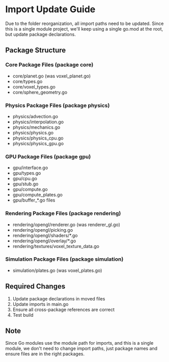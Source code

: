 # Import Update Guide

Due to the folder reorganization, all import paths need to be updated. Since this is a single module project, we'll keep using a single go.mod at the root, but update package declarations.

## Package Structure

### Core Package Files (package core)
- core/planet.go (was voxel_planet.go)
- core/types.go
- core/voxel_types.go
- core/sphere_geometry.go

### Physics Package Files (package physics)
- physics/advection.go
- physics/interpolation.go
- physics/mechanics.go
- physics/physics.go
- physics/physics_cpu.go
- physics/physics_gpu.go

### GPU Package Files (package gpu)
- gpu/interface.go
- gpu/types.go
- gpu/cpu.go
- gpu/stub.go
- gpu/compute.go
- gpu/compute_plates.go
- gpu/buffer_*.go files

### Rendering Package Files (package rendering)
- rendering/opengl/renderer.go (was renderer_gl.go)
- rendering/opengl/picking.go
- rendering/opengl/shaders/*.go
- rendering/opengl/overlay/*.go
- rendering/textures/voxel_texture_data.go

### Simulation Package Files (package simulation)
- simulation/plates.go (was voxel_plates.go)

## Required Changes

1. Update package declarations in moved files
2. Update imports in main.go
3. Ensure all cross-package references are correct
4. Test build

## Note
Since Go modules use the module path for imports, and this is a single module, we don't need to change import paths, just package names and ensure files are in the right packages.